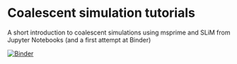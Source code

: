 # Coalescent simulation tutorials

A short introduction to coalescent simulations using msprime and SLiM from Jupyter Notebooks (and a first attempt at Binder)

[![Binder](https://mybinder.org/badge_logo.svg)](https://mybinder.org/v2/gh/mmosmond/CoalescentSimulationTutorials/master)

